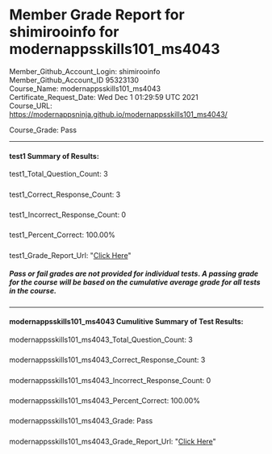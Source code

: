 # Member Grade Report for shimirooinfo for modernappsskills101_ms4043  
   
Member_Github_Account_Login: shimirooinfo  
Member_Github_Account_ID 95323130  
Course_Name: modernappsskills101_ms4043  
Certificate_Request_Date: Wed Dec  1 01:29:59 UTC 2021  
Course_URL: https://modernappsninja.github.io/modernappsskills101_ms4043/  
   
Course_Grade: Pass
   
---  
#### test1 Summary of Results:  
test1_Total_Question_Count: 3
#####  
test1_Correct_Response_Count: 3
#####  
test1_Incorrect_Response_Count: 0
#####  
test1_Percent_Correct: 100.00%
#####  
test1_Grade_Report_Url: "[Click Here](https://github.com/modernappsninjas/shimirooinfo/blob/main/static/userdata/courses/modernappsskills101_ms4043/grade_report.pr282.test1.md)"
##### Pass or fail grades are not provided for individual tests. A passing grade for the course will be based on the cumulative average grade for all tests in the course.  
#####  
---  
#### modernappsskills101_ms4043 Cumulitive Summary of Test Results:  
modernappsskills101_ms4043_Total_Question_Count: 3  
#####  
modernappsskills101_ms4043_Correct_Response_Count: 3  
#####  
modernappsskills101_ms4043_Incorrect_Response_Count: 0 
#####  
modernappsskills101_ms4043_Percent_Correct: 100.00%  
#####  
modernappsskills101_ms4043_Grade: Pass  
#####  
modernappsskills101_ms4043_Grade_Report_Url: "[Click Here](https://github.com/modernappsninjas/shimirooinfo/blob/main/static/userdata/courses/modernappsskills101_ms4043/grade_report.pr283.modernappsskills101_ms4043.md)"
#####  
